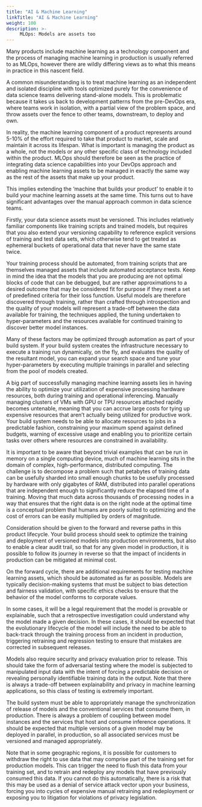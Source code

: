 ```yaml
---
title: "AI & Machine Learning"
linkTitle: "AI & Machine Learning"
weight: 100
description: >-
     MLOps: Models are assets too
---
```

Many products include machine learning as a technology component and the process of managing machine learning in production is usually referred to as MLOps, however there are wildly differing views as to what this means in practice in this nascent field.

A common misunderstanding is to treat machine learning as an independent and isolated discipline with tools optimized purely for the convenience of data science teams delivering stand-alone models. This is problematic because it takes us back to development patterns from the pre-DevOps era, where teams work in isolation, with a partial view of the problem space, and throw assets over the fence to other teams, downstream, to deploy and own.

In reality, the machine learning component of a product represents around 5-10% of the effort required to take that product to market, scale and maintain it across its lifespan. What is important is managing the product as a whole, not the models or any other specific class of technology included within the product. MLOps should therefore be seen as the practice of integrating data science capabilities into your DevOps approach and enabling machine learning assets to be managed in exactly the same way as the rest of the assets that make up your product.

This implies extending the ‘machine that builds your product’ to enable it to build your machine learning assets at the same time. This turns out to have significant advantages over the manual approach common in data science teams.

Firstly, your data science assets must be versioned. This includes relatively familiar components like training scripts and trained models, but requires that you also extend your versioning capability to reference explicit versions of training and test data sets, which otherwise tend to get treated as ephemeral buckets of operational data that never have the same state twice.

Your training process should be automated, from training scripts that are themselves managed assets that include automated acceptance tests. Keep in mind the idea that the models that you are producing are not optimal blocks of code that can be debugged, but are rather approximations to a desired outcome that may be considered fit for purpose if they meet a set of predefined criteria for their loss function. Useful models are therefore discovered through training, rather than crafted through introspection and the quality of your models will represent a trade-off between the data available for training, the techniques applied, the tuning undertaken to hyper-parameters and the resources available for continued training to discover better model instances.

Many of these factors may be optimized through automation as part of your build system. If your build system creates the infrastructure necessary to execute a training run dynamically, on the fly, and evaluates the quality of the resultant model, you can expand your search space and tune your hyper-parameters by executing multiple trainings in parallel and selecting from the pool of models created.

A big part of successfully managing machine learning assets lies in having the ability to optimize your utilization of expensive processing hardware resources, both during training and operational inferencing. Manually managing clusters of VMs with GPU or TPU resources attached rapidly becomes untenable, meaning that you can accrue large costs for tying up expensive resources that aren’t actually being utilized for productive work. Your build system needs to be able to allocate resources to jobs in a predictable fashion, constraining your maximum spend against defined budgets, warning of excessive usage and enabling you to prioritize certain tasks over others where resources are constrained in availability.

It is important to be aware that beyond trivial examples that can be run in memory on a single computing device, much of machine learning sits in the domain of complex, high-performance, distributed computing. The challenge is to decompose a problem such that petabytes of training data can be usefully sharded into small enough chunks to be usefully processed by hardware with only gigabytes of RAM, distributed into parallel operations that are independent enough to significantly reduce the elapsed time of a training. Moving that much data across thousands of processing nodes in a way that ensures that the right data is on the right node at the optimal time is a conceptual problem that humans are poorly suited to optimizing and the cost of errors can be easily multiplied by orders of magnitude.

Consideration should be given to the forward and reverse paths in this product lifecycle. Your build process should seek to optimize the training and deployment of versioned models into production environments, but also to enable a clear audit trail, so that for any given model in production, it is possible to follow its journey in reverse so that the impact of incidents in production can be mitigated at minimal cost.

On the forward cycle, there are additional requirements for testing machine learning assets, which should be automated as far as possible. Models are typically decision-making systems that must be subject to bias detection and fairness validation, with specific ethics checks to ensure that the behavior of the model conforms to corporate values.

In some cases, it will be a legal requirement that the model is provable or explainable, such that a retrospective investigation could understand why the model made a given decision. In these cases, it should be expected that the evolutionary lifecycle of the model will include the need to be able to back-track through the training process from an incident in production, triggering retraining and regression testing to ensure that mistakes are corrected in subsequent releases.

Models also require security and privacy evaluation prior to release. This should take the form of adversarial testing where the model is subjected to manipulated input data with the intent of forcing a predictable decision or revealing personally identifiable training data in the output. Note that there is always a trade-off between explainability and privacy in machine learning applications, so this class of testing is extremely important.

The build system must be able to appropriately manage the synchronization of release of models and the conventional services that consume them, in production. There is always a problem of coupling between model instances and the services that host and consume inference operations. It should be expected that multiple versions of a given model may be deployed in parallel, in production, so all associated services must be versioned and managed appropriately.

Note that in some geographic regions, it is possible for customers to withdraw the right to use data that may comprise part of the training set for production models. This can trigger the need to flush this data from your training set, and to retrain and redeploy any models that have previously consumed this data. If you cannot do this automatically, there is a risk that this may be used as a denial of service attack vector upon your business, forcing you into cycles of expensive manual retraining and redeployment or exposing you to litigation for violations of privacy legislation.
